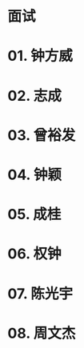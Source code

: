 # 面试










# 01. 钟方威







# 02. 志成




# 03. 曾裕发



# 04. 钟颖






# 05. 成桂





# 06. 权钟



# 07. 陈光宇


# 08. 周文杰



